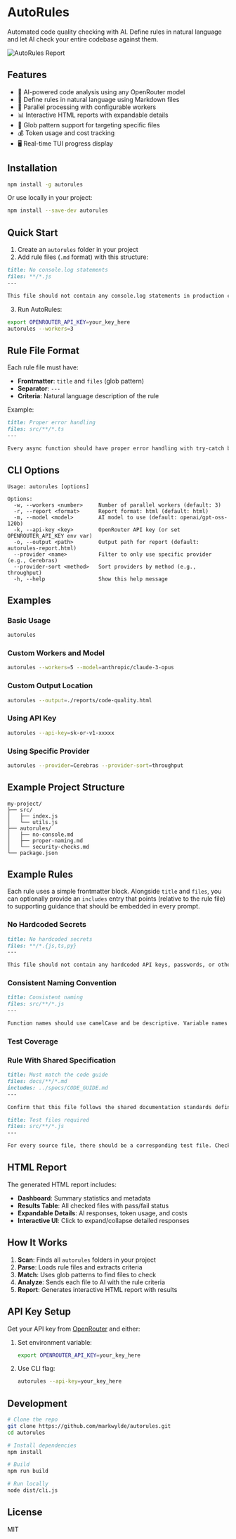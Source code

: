 # AutoRules

Automated code quality checking with AI. Define rules in natural language and let AI check your entire codebase against them.

![AutoRules Report](screenshot.png)

## Features

- 🤖 AI-powered code analysis using any OpenRouter model
- 📝 Define rules in natural language using Markdown files
- 🚀 Parallel processing with configurable workers
- 📊 Interactive HTML reports with expandable details
- 🎯 Glob pattern support for targeting specific files
- 💰 Token usage and cost tracking
- 🖥️ Real-time TUI progress display

## Installation

```bash
npm install -g autorules
```

Or use locally in your project:

```bash
npm install --save-dev autorules
```

## Quick Start

1. Create an `autorules` folder in your project
2. Add rule files (`.md` format) with this structure:

```markdown
title: No console.log statements
files: **/*.js
---

This file should not contain any console.log statements in production code.
```

3. Run AutoRules:

```bash
export OPENROUTER_API_KEY=your_key_here
autorules --workers=3
```

## Rule File Format

Each rule file must have:

- **Frontmatter**: `title` and `files` (glob pattern)
- **Separator**: `---`
- **Criteria**: Natural language description of the rule

Example:

```markdown
title: Proper error handling
files: src/**/*.ts
---

Every async function should have proper error handling with try-catch blocks or error callbacks.
```

## CLI Options

```
Usage: autorules [options]

Options:
  -w, --workers <number>     Number of parallel workers (default: 3)
  -r, --report <format>      Report format: html (default: html)
  -m, --model <model>        AI model to use (default: openai/gpt-oss-120b)
  -k, --api-key <key>        OpenRouter API key (or set OPENROUTER_API_KEY env var)
  -o, --output <path>        Output path for report (default: autorules-report.html)
  --provider <name>          Filter to only use specific provider (e.g., Cerebras)
  --provider-sort <method>   Sort providers by method (e.g., throughput)
  -h, --help                 Show this help message
```

## Examples

### Basic Usage

```bash
autorules
```

### Custom Workers and Model

```bash
autorules --workers=5 --model=anthropic/claude-3-opus
```

### Custom Output Location

```bash
autorules --output=./reports/code-quality.html
```

### Using API Key

```bash
autorules --api-key=sk-or-v1-xxxxx
```

### Using Specific Provider

```bash
autorules --provider=Cerebras --provider-sort=throughput
```

## Example Project Structure

```
my-project/
├── src/
│   ├── index.js
│   └── utils.js
├── autorules/
│   ├── no-console.md
│   ├── proper-naming.md
│   └── security-checks.md
└── package.json
```

## Example Rules

Each rule uses a simple frontmatter block. Alongside `title` and `files`, you can optionally provide an `includes` entry that points (relative to the rule file) to supporting guidance that should be embedded in every prompt.

### No Hardcoded Secrets

```markdown
title: No hardcoded secrets
files: **/*.{js,ts,py}
---

This file should not contain any hardcoded API keys, passwords, or other secrets. Look for patterns like API_KEY=, password=, or similar.
```

### Consistent Naming Convention

```markdown
title: Consistent naming
files: src/**/*.js
---

Function names should use camelCase and be descriptive. Variable names should also use camelCase.
```

### Test Coverage

### Rule With Shared Specification

```markdown
title: Must match the code guide
files: docs/**/*.md
includes: ../specs/CODE_GUIDE.md
---

Confirm that this file follows the shared documentation standards defined in the included guide.
```

```markdown
title: Test files required
files: src/**/*.js
---

For every source file, there should be a corresponding test file. Check if this pattern is followed.
```

## HTML Report

The generated HTML report includes:

- **Dashboard**: Summary statistics and metadata
- **Results Table**: All checked files with pass/fail status
- **Expandable Details**: AI responses, token usage, and costs
- **Interactive UI**: Click to expand/collapse detailed responses

## How It Works

1. **Scan**: Finds all `autorules` folders in your project
2. **Parse**: Loads rule files and extracts criteria
3. **Match**: Uses glob patterns to find files to check
4. **Analyze**: Sends each file to AI with the rule criteria
5. **Report**: Generates interactive HTML report with results

## API Key Setup

Get your API key from [OpenRouter](https://openrouter.ai/) and either:

1. Set environment variable:
   ```bash
   export OPENROUTER_API_KEY=your_key_here
   ```

2. Use CLI flag:
   ```bash
   autorules --api-key=your_key_here
   ```

## Development

```bash
# Clone the repo
git clone https://github.com/markwylde/autorules.git
cd autorules

# Install dependencies
npm install

# Build
npm run build

# Run locally
node dist/cli.js
```

## License

MIT
